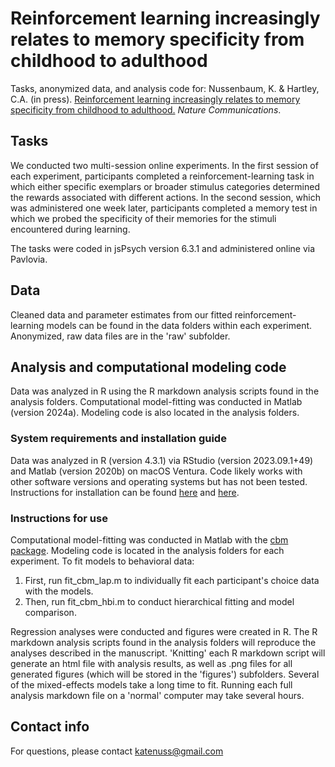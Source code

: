 # Reinforcement learning increasingly relates to memory specificity from childhood to adulthood
Tasks, anonymized data, and analysis code for: Nussenbaum, K. & Hartley, C.A. (in press). [Reinforcement learning increasingly relates to memory specificity from childhood to adulthood.](https://osf.io/preprints/psyarxiv/utsxn) *Nature Communications*.

## Tasks
We conducted two multi-session online experiments. In the first session of each experiment, participants completed a reinforcement-learning task in which either specific exemplars or broader stimulus categories determined the rewards associated with different actions. In the second session, which was administered one week later, participants completed a memory test in which we probed the specificity of their memories for the stimuli encountered during learning.

The tasks were coded in jsPsych version 6.3.1 and administered online via Pavlovia.

## Data
Cleaned data and parameter estimates from our fitted reinforcement-learning models can be found in the data folders within each experiment. Anonymized, raw data files are in the 'raw' subfolder. 

## Analysis and computational modeling code
Data was analyzed in R using the R markdown analysis scripts found in the analysis folders. 
Computational model-fitting was conducted in Matlab (version 2024a). Modeling code is also located in the analysis folders.

### System requirements and installation guide
Data was analyzed in R (version 4.3.1) via RStudio (version 2023.09.1+49) and Matlab (version 2020b) on macOS Ventura. Code likely works with other software versions and operating systems but has not been tested. Instructions for installation can be found [here](https://posit.co/download/rstudio-desktop/) and [here](https://www.mathworks.com/help/install/).

### Instructions for use
Computational model-fitting was conducted in Matlab with the [cbm package](https://github.com/payampiray/cbm). Modeling code is located in the analysis folders for each experiment. To fit models to behavioral data:
1. First, run fit_cbm_lap.m to individually fit each participant's choice data with the models.
2. Then, run fit_cbm_hbi.m to conduct hierarchical fitting and model comparison.

Regression analyses were conducted and figures were created in R. The R markdown analysis scripts found in the analysis folders will reproduce the analyses described in the manuscript. 'Knitting' each R markdown script will generate an html file with analysis results, as well as .png files for all generated figures (which will be stored in the 'figures') subfolders. Several of the mixed-effects models take a long time to fit. Running each full analysis markdown file on a 'normal' computer may take several hours.

## Contact info
For questions, please contact katenuss@gmail.com


